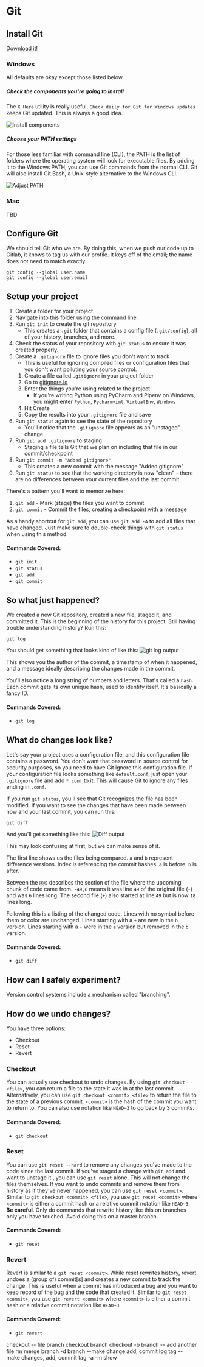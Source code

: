 # Git

## Install Git
[Download it!](https://git-scm.com/downloads)

### Windows
All defaults are okay except those listed below.
##### Check the components you're going to install
The `X Here` utility is really useful.
`Check daily for Git for Windows updates` keeps Git updated. This is always a good idea.

![Install components](images/install_components.png)

##### Choose your PATH settings
For those less familiar with command line (CLI), the PATH is the list of folders where the operating system will look for executable files. By adding it to the Windows PATH, you can use Git commands from the normal CLI.
Git will also install Git Bash, a Unix-style alternative to the Windows CLI.

![Adjust PATH](images/adjusting_path.png)

### Mac
TBD

## Configure Git
We should tell Git who we are. By doing this, when we push our code up to Gitlab, it knows to tag us with our profile. It keys off of the email; the name does not need to match exactly.
```
git config --global user.name
git config --global user.email
```

## Setup your project
1. Create a folder for your project.
2. Navigate into this folder using the command line.
3. Run `git init` to create the git repository
    * This creates a `.git` folder that contains a config file (`.git/config`), all of your history, branches, and more.
4. Check the status of your repository with `git status` to ensure it was created properly.
5. Create a `.gitignore` file to ignore files you don't want to track
    * This is useful for ignoring compiled files or configuration files that you don't want polluting your source control.
    1. Create a file called `.gitignore` in your project folder
    2. Go to [gitignore.io](https://www.gitignore.io/)
    3. Enter the things you're using related to the project
        - If you're writing Python using PyCharm and Pipenv on Windows, you might enter `Python`, `Pycharm+iml`, `VirtualEnv`, `Windows`
    4. Hit Create
    5. Copy the results into your `.gitignore` file and save
6. Run `git status` again to see the state of the repository
    * You'll notice that the `.gitignore` file appears as an "unstaged" change
7. Run `git add .gitignore` to staging
    * Staging a file tells Git that we plan on including that file in our commit/checkpoint
8. Run `git commit -m "Added gitignore"`
    * This creates a new commit with the message "Added gitignore"
9. Run `git status` to see that the working directory is now "clean" - there are no differences between your current files and the last commit

There's a pattern you'll want to memorize here:
1. `git add` - Mark (stage) the files you want to commit
2. `git commit` - Commit the files, creating a checkpoint with a message

As a handy shortcut for `git add`, you can use `git add -A` to add all files that have changed. Just make sure to double-check things with `git status` when using this method.

#### Commands Covered:
* `git init`
* `git status`
* `git add`
* `git commit`

## So what just happened?
We created a new Git repository, created a new file, staged it, and committed it. This is the beginning of the history for this project. Still having trouble understanding history? Run this:
```
git log
```
You should get something that looks kind of like this:
![git log output](images/git_log_output.png)

This shows you the author of the commit, a timestamp of when it happened, and a message ideally describing the changes made in the commit.

You'll also notice a long string of numbers and letters. That's called a `hash`. Each commit gets its own unique hash, used to identify itself. It's basically a fancy ID.
#### Commands Covered:
* `git log`

## What do changes look like?
Let's say your project uses a configuration file, and this configuration file contains a password. You don't want that password in source control for security purposes, so you need to have Git ignore this configuration file. If your configuration file looks something like `default.conf`, just open your `.gitignore` file and add `*.conf` to it. This will cause Git to ignore any files ending in `.conf`.

If you run `git status`, you'll see that Git recognizes the file has been modified. If you want to see the changes that have been made between now and your last commit, you can run this:
```
git diff
```

And you'll get something like this:
![Diff output](images/diff_output.png)

This may look confusing at first, but we can make sense of it.

The first line shows us the files being compared. `a` and `b` represent difference versions. Index is referencing the commit hashes. `a` is before. `b` is after.

Between the `@@`s describes the section of the file where the upcoming chunk of code came from. `-49,6` means it was line `49` of the original file (`-`) and was `6` lines long. The second file (`+`) also started at line `49` but is now `18` lines long.

Following this is a listing of the changed code. Lines with no symbol before them or color are unchanged. Lines starting with a `+` are new in the `b` version. Lines starting with a `-` were in the `a` version but removed in the `b` version.

#### Commands Covered:
* `git diff`

## How can I safely experiment?
Version control systems include a mechanism called "branching".

## How do we undo changes?
You have three options:
* Checkout
* Reset
* Revert

### Checkout
You can actually use checkout to undo changes. By using `git checkout -- <file>`, you can return a file to the state it was in at the last commit. Alternatively, you can use `git checkout <commit> <file>` to return the file to the state of a previous commit. `<commit>` is the hash of the commit you want to return to. You can also use notation like `HEAD~3` to go back by 3 commits.

#### Commands Covered:
* `git checkout`

### Reset
You can use `git reset --hard` to remove any changes you've made to the code since the last commit.
If you've staged a change with `git add` and want to unstage it , you can use `git reset` alone. This will not change the files themselves.
If you want to undo commits and remove them from history as if they've never happened, you can use `git reset <commit>`. Similar to `git checkout <commit> <file>`, you use `git reset <commit>` where `<commit>` is either a commit hash or a relative commit notation like `HEAD~3`. **Be careful**. Only do commands that rewrite history like this on branches only you have touched. Avoid doing this on a master branch.

#### Commands Covered:
* `git reset`

### Revert
Revert is similar to a `git reset <commit>`. While reset rewrites history, revert undoes a (group of) commit[s] and creates a new commit to track the change. This is useful when a commit has introduced a bug and you want to keep record of the bug and the code that created it. Similar to `git reset <commit>`, you use `git revert <commit>` where `<commit>` is either a commit hash or a relative commit notation like `HEAD~3`.

#### Commands Covered:
* `git revert`


checkout -- file
branch
checkout branch
checkout -b branch
-- add another file
rm
merge
branch -d branch
--make change
add, commit
log
tag <version>
-- make changes, add, commit
tag -a <version> -m <message>
show <tag>
